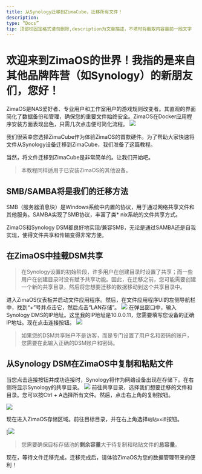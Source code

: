 ```yaml
---
title: 从Synology迁移到ZimaCube，迁移所有文件！
description:
type: “Docs”
tip: 顶部栏固定格式请勿删除,description为文章描述，不填时将截取内容最前一段文字
---
```

# 欢迎来到ZimaOS的世界！我指的是来自其他品牌阵营（如Synology）的新朋友们，您好！

ZimaOS是NAS爱好者、专业用户和工作室用户的游戏规则改变者。其直观的界面简化了数据备份和管理，确保您的重要文件始终安全。ZimaOS在Docker应用程序安装方面表现出色，只需几次点击便可简化流程。
![](https://manage.icewhale.io/api/static/docs/1722482124812_image.png)

我们很荣幸您选择ZimaCube作为体验ZimaOS的首款硬件。为了帮助大家快速将文件从Synology设备迁移到ZimaCube，我们准备了这篇教程。

当然，将文件迁移到ZimaCube是非常简单的。让我们开始吧。

>本教程同样适用于已安装ZimaOS的其他设备。

## SMB/SAMBA将是我们的迁移方法
SMB（服务器消息块）是Windows系统中内置的协议，用于通过网络共享文件和其他服务。SAMBA实现了SMB协议，丰富了类* nix系统的文件共享方式。

ZimaOS和Synology DSM都良好地实现/兼容SMB，无论是通过SAMBA还是自我实现，使得文件共享和传输变得非常方便。

## 在ZimaOS中挂载DSM共享
>在Synology设置的初始阶段，许多用户在创建目录时设置了共享；而一些用户在创建目录时没有赋予共享功能。因此，在迁移之前，您可能需要创建一个新的共享目录，然后将您想要迁移的数据移动到这个共享目录中。

进入ZimaOS仪表板并启动文件应用程序。然后，在文件应用程序UI的左侧导航栏中，找到“+”号并点击它，然后点击“LAN存储”。
![](https://manage.icewhale.io/api/static/docs/1722482274183_image.png)
在弹出窗口中，输入Synology DMS的IP地址。这里我的IP地址是10.0.0.11，您需要填写您设备的正确IP地址。现在点击连接按钮。
![](https://manage.icewhale.io/api/static/docs/1722482301030_image.png)
>如果您的DSM共享账户不是访客，而是专门设置了用户名和密码的账户，您需要在此输入正确的DSM账户和密码。

## 从Synology DSM在ZimaOS中复制和粘贴文件
当您点击连接按钮并成功连接时，Synology将作为网络设备出现在存储下。在右侧将显示Synology的共享目录。
![](https://manage.icewhale.io/api/static/docs/1722482333599_image.png)
前往共享目录，选择我们想要迁移的文件和目录。您可以按Ctrl + A选择所有文件。然后，点击右上角的复制按钮。

![](https://manage.icewhale.io/api/static/docs/1722482355535_copyImage.png)

现在进入ZimaOS存储区域。前往目标目录，并在右上角选择`粘贴xx项`按钮。

[![](https://manage.icewhale.io/api/static/docs/1722482356366_copyImage.jpeg)


>您需要确保目标存储池的**剩余容量**大于待复制和粘贴文件的**总容量**。

现在，等待文件迁移完成。迁移完成后，请体验ZimaOS为您的数据管理带来的便利！